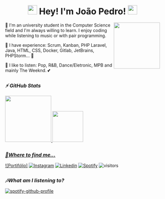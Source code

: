 <h1 align="center" ><img src="https://slackmojis.com/emojis/10521-meow_code/download" width="30"/> Hey! I'm João Pedro! <img src="https://slackmojis.com/emojis/10521-meow_code/download" width="30"/></h1>
<img align='right' src='https://scontent.fpvh3-1.fna.fbcdn.net/v/t1.6435-1/107088650_3018324818287177_3213727328518233145_n.jpg?stp=dst-jpg_p200x200&_nc_cat=110&ccb=1-5&_nc_sid=7206a8&_nc_ohc=T8k0m6H_n8AAX8jPpi4&_nc_ht=scontent.fpvh3-1.fna&oh=00_AT_ybvJZ6PpZ1ZL9gb9QOUyEZvstHCrFQgPu-g4a42iLSg&oe=628462BC' width='150"'>
<p>👋 I'm an university student in the Computer Science field and I'm always willing to learn. I enjoy coding while listening to music or with pair programming.</p>
<p>🌱 I have experience: Scrum, Kanban, PHP Laravel, Java, HTML, CSS, Docker, Gitlab, JetBrains, PHPStorm... 🤔</p>
<p>🎼 I like to listen: Pop, R&B, Dance/Eletronic, MPB and mainly The Weeknd. 💕 </p>

<h2></h2>

### <i>⚡ GitHub Stats</i>

<div>
  <a href="https://github.com/pedrozle">
  <img height="150em" src="https://github-readme-stats.vercel.app/api?username=pedrozle&show_icons=true&theme=codeSTACKr&include_all_commits=true&count_private=true"/>
  <img height="100em" src="https://github-readme-stats.vercel.app/api/top-langs/?username=pedrozle&layout=compact&langs_count=7&theme=dracula"/>
</div>
<h2></h2>
  
### <i>🤙Where to find me...</i>

[![Portifólio]](https://pedrozle.github.io)
[![Instagram](https://img.shields.io/badge/Instagram-%23E4405F.svg?style=for-the-badge&logo=Instagram&logoColor=white)](https://www.instagram.com/p_dr_zl/)
[![Linkedin](https://img.shields.io/badge/Linkedin-0077B5.svg?style=for-the-badge&logo=Linkedin&logoColor=white)](https://www.linkedin.com/in/pedrozle/)
[![Spotify](https://img.shields.io/badge/Spotify-1ED760?&style=for-the-badge&logo=spotify&logoColor=white)](https://open.spotify.com/user/12181318671)
<a> <img src="https://visitor-badge.glitch.me/badge?page_id=pedrozle.visitor-badge" alt="visitors"></a>
<h2></h2>
  
### <i>🎶What am I listening to?</i>
[![spotify-github-profile](https://spotify-github-profile.vercel.app/api/view?uid=12181318671&cover_image=true&theme=novatorem&bar_color_cover=true&bar_color=53b14f)](https://spotify-github-profile.vercel.app/api/view?uid=12181318671&redirect=true)
